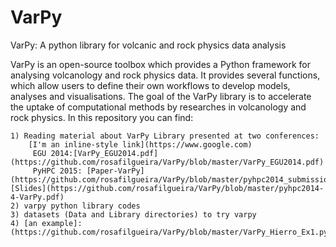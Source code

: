 # VarPy
VarPy: A python library for volcanic and rock physics data analysis


VarPy is an open-source toolbox which provides a
Python framework for analysing volcanology and rock physics
data. It provides several functions, which allow users to define
their own workflows to develop models, analyses and visualisations.
The goal of the VarPy library is to accelerate the uptake
of computational methods by researches in volcanology and rock
physics. In this repository you can find:

	1) Reading material about VarPy Library presented at two conferences:
		[I'm an inline-style link](https://www.google.com)
		 EGU 2014:[VarPy_EGU2014.pdf](https://github.com/rosafilgueira/VarPy/blob/master/VarPy_EGU2014.pdf) 
		 PyHPC 2015: [Paper-VarPy](https://github.com/rosafilgueira/VarPy/blob/master/pyhpc2014_submission_4.pdf)[Slides](https://github.com/rosafilgueira/VarPy/blob/master/pyhpc2014-4-VarPy.pdf)
	2) varpy python library codes
	3) datasets (Data and Library directories) to try varpy
	4) [an example]: (https://github.com/rosafilgueira/VarPy/blob/master/VarPy_Hierro_Ex1.py) 
